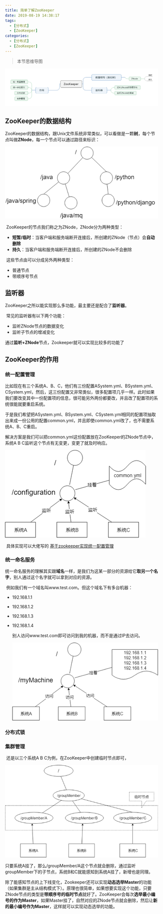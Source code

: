 ```yaml
---
title: 简单了解ZooKeeper
date: 2019-08-19 14:38:17
tags: 
  - [分布式]
  - [ZooKeeper]
categories: 
  - [分布式]
  - [ZooKeeper]
---
```


> 本节思维导图

![ZooKeeper](简单了解ZooKeeper/ZooKeeper.png)

## ZooKeeper的数据结构

​		ZooKeeper的数据结构，跟Unix文件系统非常类似，可以看做是一颗**树**，每个节点叫做**ZNode**，每一个节点可以通过路径来标识：

![数据结构](简单了解ZooKeeper/数据结构.png)

​		ZooKeeper的节点我们称之为ZNode，ZNode分为两种类型：

- **短暂/临时**：当客户端和服务端断开连接后，所创建的ZNode（节点）会**自动删除**
- **持久**：当客户端和服务端断开连接后，所创建的ZNode不会删除

​        这些节点由可以分成另外两种类型：

- 普通节点
- 带顺序号节点

## 监听器

​		ZooKeeper之所以能实现那么多功能，最主要还是配合了**监听器**。

​		常见的监听器有以下两个功能：

- 监听ZNode节点的数据变化
- 监听子节点的增减变化

​        通过**监听+ZNode**节点，Zookeeper就可以实现比较多的功能了

## ZooKeeper的作用

### 统一配置管理

​		比如现在有三个系统A、B、C，他们有三份配置ASystem.yml、BSystem.yml、CSystem.yml，然后，这三份配置又非常类似，很多配置项几乎一样。此时如果我们要改变其中一份配置项的信息，很可能另外两份都要改，并且改了配置项的系统很能就要重启系统。

​		于是我们希望把ASystem.yml、BSystem.yml、CSystem.yml相同的配置项抽取出来成一份公用的配置common.yml，并且即使common.yml改了，也不需要系统A、B、C重启。

​		解决方案是我们可以把common.yml这份配置放在ZooKeeper的ZNode节点中，系统A B C监听这个节点有无变更，变更了就及时响应。

![统一配置管理](简单了解ZooKeeper/统一配置管理.png)

​		具体实现可以大佬写的 [基于zookeeper实现统一配置管理](https://blog.csdn.net/u011320740/article/details/78742625)

### 统一命名服务

​		统一命名服务的理解其实跟**域名**一样，是我们为这某一部分的资源给它**取另一个名字**，别人通过这个名字就可以拿到对应的资源。

​		例如我们有一个域名叫www.test.com。但这个域名下有多台机器：

- 192.168.1.1

- 192.168.1.2

- 192.168.1.3

- 192.168.1.4

  别人访问www.test.com即可访问到我的机器，而不是通过IP去访问。

  ![统一命名服务](简单了解ZooKeeper/统一命名服务.png)

### 分布式锁

### 集群管理

​		还是以三个系统A B C为例，在ZooKeeper中创建临时节点即可，

![集群管理](简单了解ZooKeeper/集群管理.png)

​	只要系统A挂了，那么/groupMember/A这个节点就会删除，通过监听groupMember下的子节点，系统B和C就能感知到系统A挂了，新增也是同理。

​	除了能感知节点的上下线变化，Zookeeper还可以实现**动态选举Master**的功能（如果集群是主从结构模式下）。原理也很简单，如果想要实现这个功能，只要ZNode节点的类型是**带顺序号的临时节点**就好了。ZooKeeper会每次**选举最小编号的作为Master**，如果Master挂了，自然对应的ZNode节点就会删除，然后让**新的最小编号作为Master**，这样就可以实现动态选举的功能。


